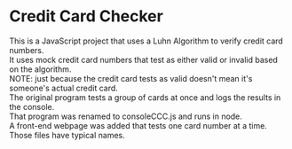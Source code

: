 # Credit Card Checker  

This is a JavaScript project that uses a Luhn Algorithm to verify credit card numbers.  
It uses mock credit card numbers that test as either valid or invalid based on the algorithm.  
    NOTE: just because the credit card tests as valid doesn't mean it's someone's actual credit card.  
The original program tests a group of cards at once and logs the results in the console.  
    That program was renamed to consoleCCC.js and runs in node.  
A front-end webpage was added that tests one card number at a time. Those files have typical names.  
